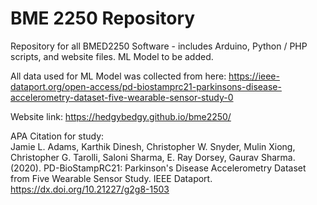 # BME 2250 Repository
Repository for all BMED2250 Software - includes Arduino, Python / PHP scripts, and website files. ML Model to be added.


All data used for ML Model was collected from here:
https://ieee-dataport.org/open-access/pd-biostamprc21-parkinsons-disease-accelerometry-dataset-five-wearable-sensor-study-0

Website link:
https://hedgybedgy.github.io/bme2250/

APA Citation for study:  
Jamie L. Adams, Karthik Dinesh, Christopher W. Snyder, Mulin Xiong, Christopher G. Tarolli, Saloni Sharma, E. Ray Dorsey, Gaurav Sharma. (2020). PD-BioStampRC21: Parkinson's Disease Accelerometry Dataset from Five Wearable Sensor Study. IEEE Dataport. https://dx.doi.org/10.21227/g2g8-1503
